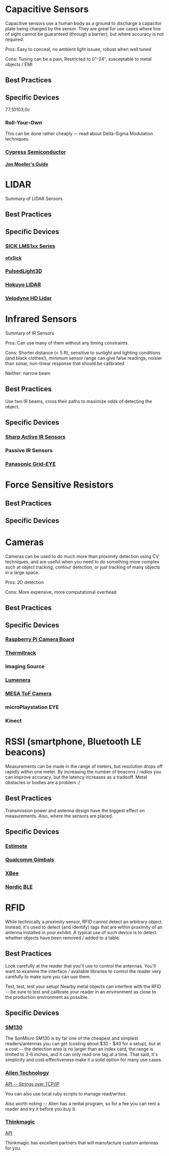 # Capacitive Sensors

Capacitive sensors use a human body as a ground to discharge a capacitor plate being charged by the sensor.  They are great for use cases where line of sight cannot be guaranteed (through a barrier), but where accuracy is not required.

Pros: Easy to conceal, no ambient light issues, robust when well tuned

Cons: Tuning can be a pain, Restricted to 0"-24", susceptable to metal objects / EMI

## Best Practices
## Specific Devices
77;10103;0c
### Roll-Your-Own
This can be done rather cheaply -- read about Delta-Sigma Modulation techniques.

### [Cypress Semiconductor](http://www.cypress.com/capsense/?source=CY-ENG-HEADER)

#### [Jon Moeller's Guide](http://freesoc.net/)


# LIDAR

Summary of LIDAR Sensors

## Best Practices
## Specific Devices

### [SICK LMS1xx Series](http://www.sick.com/group/EN/home/products/product_news/laser_measurement_systems/Pages/lms100.aspx)

#### [ofxSick](https://github.com/ZigelbaumCoelho/ofxSick)

### [PulsedLight3D](http://pulsedlight3d.com/)

### [Hokuyo LIDAR](https://www.hokuyo-aut.jp/02sensor/index.html#scanner)

### [Velodyne HD Lidar](http://velodynelidar.com/lidar/hdlproducts/hdl64e.aspx)

# Infrared Sensors
Summary of IR Sensors

Pros: Can use many of them without any timing constraints.

Cons: Shorter distance (< 5 ft), sensitive to sunlight and lighting conditions (and black clothes!), minimum sensor range can give false readings, noisier than sonar, non-linear response that should be calibrated

Neither: narrow beam

## Best Practices

Use two IR beams, cross their paths to maximize odds of detecting the object.

## Specific Devices

### [Sharp Active IR Sensors](http://www.sharpsma.com/webfm_send/1208)
### Passive IR Sensors
### [Panasonic Grid-EYE](https://eewiki.net/display/projects/Panasonic+GridEYE+Breakout+Board+and+GUI)


# Force Sensitive Resistors

## Best Practices
## Specific Devices

# Cameras

Cameras can be used to do much more than proximity detection using CV techniques, and are useful when you need to do something more complex such at object tracking, contour detection, or just tracking of many objects in a large space.

Pros: 2D detection

Cons: More expensive, more computational overhead


## Best Practices
## Specific Devices

### [Raspberry Pi Camera Board](https://www.adafruit.com/products/1367)
### [Thermitrack](http://www.thermitrack.com/)
### Imaging Source
### [Lumenera](http://www.lumenera.com/products/surveillance-cameras/index.php)
### [MESA ToF Camera](http://www.mesa-imaging.ch/home/)
### microPlaystation EYE
### Kinect

# RSSI (smartphone, Bluetooth LE beacons)

Measurements can be made in the range of meters, but resolution drops off rapidly within one meter.  By increasing the number of beacons / radios you can improve accuracy, but the latency increases as a tradeoff.  Metal obstacles or bodies are a problem :/

## Best Practices

Transmission power and antenna design have the biggest effect on measurements.  Also, where the sensors are placed.

## Specific Devices

### [Estimote](http://estimote.com/)
### [Qualcomm Gimbals](http://www.gimbal.com/)
### [XBee]()
### [Nordic BLE]()

#  RFID

While technically a proximity sensor, RFID cannot detect an arbitrary object.  Instead, it's used to detect (and identify) tags that are within proximity of an antenna installed in your exhibit.  A typical use of such device is to detect whether objects have been removed / added to a table.

## Best Practices
Look carefully at the reader that you'll use to control the antennas.  You'll want to examine the interface / available libraries to control the reader very carefully to make sure you can use them.

Test, test, test your setup!  Nearby metal objects can interfere with the RFID -- be sure to test and calibrate your reader in an environment as close to the production environment as possible.

## Specific Devices

### [SM130](http://www.sonmicro.com/en/index.php?option=com_content&view=article&id=57&Itemid=70)

The SonMicro SM130 is by far one of the cheapest and simplest readers/antennas you can get (costing about $30 - $40 for a setup), but at a cost -- the detection area is no larger than an index card, the range is limited to 3-6 inches, and it can only read one tag at a time. That said, it's simplicity and cost-effectiveness make it a solid option for many use cases.

### [Alien Technology](http://www.alientechnology.com/readers/)

[API  -- Strings over TCP/IP](http://www.htz.com.tw/products/9800/manual/Reader%20Interface.pdf)

You can also use local ruby scripts to manage read/writes.

Also worth noting -- Alien has a rental program, so for a fee you can rent a reader and try it before you buy it.

### [Thinkmagic](http://www.thingmagic.com/)

[API](http://www.thingmagic.com/images/stories/publicuserguides/MercuryAPI_ProgrammerGuide_Aug12.pdf)

Thinkmagic has excellent partners that will manufacture custom antennas for you.

